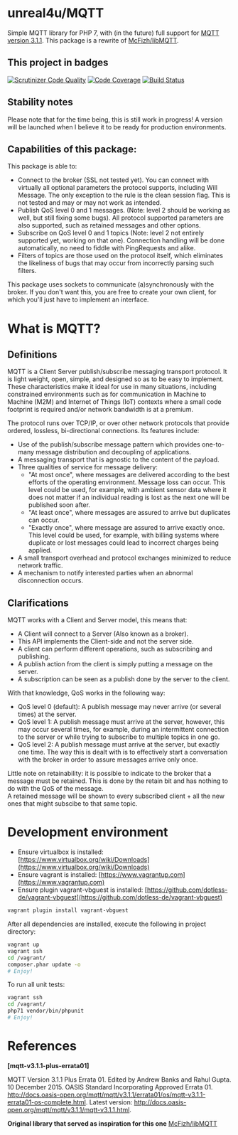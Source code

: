 # unreal4u/MQTT

Simple MQTT library for PHP 7, with (in the future) full support for 
[MQTT version 3.1.1](http://docs.oasis-open.org/mqtt/mqtt/v3.1.1/mqtt-v3.1.1.html). This package is a rewrite of 
[McFizh/libMQTT](https://github.com/McFizh/libMQTT).

## This project in badges
[![Scrutinizer Code Quality](https://scrutinizer-ci.com/g/unreal4u/mqtt/badges/quality-score.png?b=master)](https://scrutinizer-ci.com/g/unreal4u/mqtt/?branch=master)
[![Code Coverage](https://scrutinizer-ci.com/g/unreal4u/mqtt/badges/coverage.png?b=master)](https://scrutinizer-ci.com/g/unreal4u/mqtt/?branch=master)
[![Build Status](https://travis-ci.org/unreal4u/mqtt.svg)](https://travis-ci.org/unreal4u/mqtt)

## Stability notes

Please note that for the time being, this is still work in progress! A version will be launched when I believe it to be
ready for production environments.

## Capabilities of this package: 

This package is able to:
- Connect to the broker (SSL not tested yet). You can connect with virtually all optional parameters the protocol
supports, including Will Message. The only exception to the rule is the clean session flag. This is not tested and may
or may not work as intended.
- Publish QoS level 0 and 1 messages. (Note: level 2 should be working as well, but still fixing some bugs). All
protocol supported parameters are also supported, such as retained messages and other options.
- Subscribe on QoS level 0 and 1 topics (Note: level 2 not entirely supported yet, working on that one). Connection
handling will be done automatically, no need to fiddle with PingRequests and alike.
- Filters of topics are those used on the protocol itself, which eliminates the likeliness of bugs that may occur from
incorrectly parsing such filters.

This package uses sockets to communicate (a)synchronously with the broker. If you don't want this, you are free to
create your own client, for which you'll just have to implement an interface.

# What is MQTT?

## Definitions

MQTT is a Client Server publish/subscribe messaging transport protocol. It is light weight, open, simple, and designed so as to be easy to implement. These
characteristics make it ideal for use in many situations, including constrained environments such as for communication in Machine to Machine (M2M) and
Internet of Things (IoT) contexts where a small code footprint is required and/or network bandwidth is at a premium.

The protocol runs over TCP/IP, or over other network protocols that provide ordered, lossless, bi-directional connections. Its features include:

- Use of the publish/subscribe message pattern which provides one-to-many message distribution and decoupling of applications.
- A messaging transport that is agnostic to the content of the payload.
- Three qualities of service for message delivery:
  - "At most once", where messages are delivered according to the best efforts of the operating environment. Message loss can occur. This level could be
  used, for example, with ambient sensor data where it does not matter if an individual reading is lost as the next one will be published soon after.
  - "At least once", where messages are assured to arrive but duplicates can occur.
  - "Exactly once", where message are assured to arrive exactly once. This level could be used, for example, with billing systems where duplicate or lost
  messages could lead to incorrect charges being applied.
- A small transport overhead and protocol exchanges minimized to reduce network traffic.
- A mechanism to notify interested parties when an abnormal disconnection occurs.

## Clarifications

MQTT works with a Client and Server model, this means that:
- A Client will connect to a Server (Also known as a broker).
- This API implements the Client-side and not the server side.
- A client can perform different operations, such as subscribing and publishing.
- A publish action from the client is simply putting a message on the server.
- A subscription can be seen as a publish done by the server to the client.

With that knowledge, QoS works in the following way:
- QoS level 0 (default): A publish message may never arrive (or several times) at the server.
- QoS level 1: A publish message must arrive at the server, however, this may occur several times, for example, during an
intermittent connection to the server or while trying to subscribe to multiple topics in one go.
- QoS level 2: A publish message must arrive at the server, but exactly one time. The way this is dealt with is to effectively
start a conversation with the broker in order to assure messages arrive only once.

Little note on retainability: it is possible to indicate to the broker that a message must be retained. This is done by the
retain bit and has nothing to do with the QoS of the message.  
A retained message will be shown to every subscribed client + all the new ones that might subscibe to that same topic.

# Development environment

* Ensure virtualbox is installed: [https://www.virtualbox.org/wiki/Downloads](https://www.virtualbox.org/wiki/Downloads)
* Ensure vagrant is installed: [https://www.vagrantup.com](https://www.vagrantup.com)
* Ensure plugin vagrant-vbguest is installed: [https://github.com/dotless-de/vagrant-vbguest](https://github.com/dotless-de/vagrant-vbguest)

```bash
vagrant plugin install vagrant-vbguest
```

After all dependencies are installed, execute the following in project directory:

```bash
vagrant up
vagrant ssh
cd /vagrant/
composer.phar update -o
# Enjoy!
```

To run all unit tests:

```bash
vagrant ssh
cd /vagrant/
php71 vendor/bin/phpunit
# Enjoy!
```

# References
**[mqtt-v3.1.1-plus-errata01]**

MQTT Version 3.1.1 Plus Errata 01. Edited by Andrew Banks and Rahul Gupta. 10 December 2015. OASIS Standard Incorporating Approved Errata 01. 
http://docs.oasis-open.org/mqtt/mqtt/v3.1.1/errata01/os/mqtt-v3.1.1-errata01-os-complete.html. Latest
version: http://docs.oasis-open.org/mqtt/mqtt/v3.1.1/mqtt-v3.1.1.html.

**Original library that served as inspiration for this one**
[McFizh/libMQTT](https://github.com/McFizh/libMQTT)
